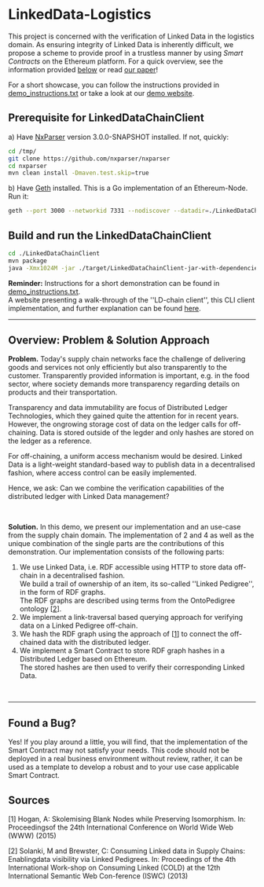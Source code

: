# LinkedData-Logistics
This project is concerned with the verification of Linked Data in the logistics domain.
As ensuring integrity of Linked Data is inherently difficult, we propose a scheme to provide proof in a trustless manner by using *Smart Contracts* on the Ethereum platform.
For a quick overview, see the information provided [below](https://github.com/uvdsl/LinkedData-Logistics#overview-problem--solution-approach) or read [our paper](tbd)!

<p>

For a short showcase, you can follow the instructions provided in [demo_instructions.txt](https://github.com/uvdsl/LinkedData-Logistics/blob/master/resources/demo_instructions.txt) or take a look at our [demo website](tbd).

## Prerequisite for LinkedDataChainClient
a) Have [NxParser](https://github.com/nxparser/nxparser) version 3.0.0-SNAPSHOT installed. If not, quickly:
```bash
cd /tmp/
git clone https://github.com/nxparser/nxparser
cd nxparser
mvn clean install -Dmaven.test.skip=true
```

b) Have [Geth](https://geth.ethereum.org/downloads/) installed. This is a Go implementation of an Ethereum-Node. Run it:
```bash
geth --port 3000 --networkid 7331 --nodiscover --datadir=./LinkedDataChainClient/ethereum --rpc --rpcport 8543 --rpcapi "admin,eth,net,web3,personal,miner" --ipcdisable
```

## Build and run the LinkedDataChainClient
```bash
cd ./LinkedDataChainClient
mvn package
java -Xmx1024M -jar ./target/LinkedDataChainClient-jar-with-dependencies.jar
```

<p>

**Reminder:**
Instructions for a short demonstration can be found in [demo_instructions.txt](https://github.com/uvdsl/LinkedData-Logistics/blob/master/resources/demo_instructions.txt). <br>
A website presenting a walk-through of the ''LD-chain client'', this CLI client implementation, and further explanation can be found [here](http://people.aifb.kit.edu/co1683/2019/ld-chain/semantics-demo/).
<br>

---

## Overview: Problem & Solution Approach
**Problem.**
Today's supply chain networks face the challenge of delivering goods and services not only efficiently but also transparently to the customer.
Transparently provided information is important, e.g. in the food sector, where society demands more transparency regarding details on products and their transportation.

Transparency and data immutability are focus of Distributed Ledger Technologies, which they gained quite the attention for in recent years.
However, the ongrowing storage cost of data on the ledger calls for off-chaining.
Data is stored outside of the legder and only hashes are stored on the ledger as a reference.

For off-chaining, a uniform access mechanism would be desired.
Linked Data is a light-weight standard-based way to publish data in a decentralised fashion, where access control can be easily implemented.

Hence, we ask: Can we combine the verification capabilities of the distributed ledger with Linked Data management?

<br>

**Solution.** In this demo, we present our implementation and an use-case from the supply chain domain.
The implementation of 2 and 4 as well as the unique combination of the single parts are the contributions of this demonstration.
Our implementation consists of the following parts:

1. We use Linked Data, i.e. RDF accessible using HTTP to store data off-chain in a decentralised fashion. <br>
   We build a trail of ownership of an item, its so-called ''Linked Pedigree'', in the form of RDF graphs. <br>
   The RDF graphs are described using terms from the OntoPedigree ontology [[2](https://github.com/uvdsl/LinkedData-Logistics#sources)].
2. We implement a link-traversal based querying approach for verifying data on a Linked Pedigree off-chain.
3. We hash the RDF graph using the approach of [[1](https://github.com/uvdsl/LinkedData-Logistics#sources)] to connect the off-chained data with the distributed ledger.
4. We implement a Smart Contract to store RDF graph hashes in a Distributed Ledger based on Ethereum. <br>
   The stored hashes are then used to verify their corresponding Linked Data.

<br>

---

## Found a Bug?
Yes! If you play around a little, you will find, that the implementation of the Smart Contract may not satisfy your needs.
This code should not be deployed in a real business environment without review, rather, it can be used as a template to develop a robust and to your use case applicable Smart Contract.

## Sources

[1] Hogan, A: Skolemising Blank Nodes while Preserving Isomorphism. In: Proceedingsof the 24th International Conference on World Wide Web (WWW) (2015)

[2] Solanki, M and Brewster, C: Consuming Linked data in Supply Chains: Enablingdata visibility via Linked Pedigrees. In: Proceedings of the 4th International Work-shop on Consuming Linked (COLD) at the 12th International Semantic Web Con-ference (ISWC) (2013)
